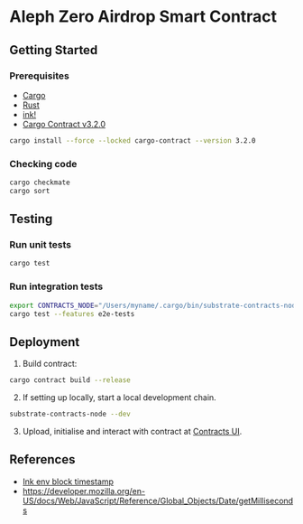# Aleph Zero Airdrop Smart Contract

## Getting Started

### Prerequisites

* [Cargo](https://doc.rust-lang.org/cargo/)
* [Rust](https://www.rust-lang.org/)
* [ink!](https://use.ink/)
* [Cargo Contract v3.2.0](https://github.com/paritytech/cargo-contract)
```zsh
cargo install --force --locked cargo-contract --version 3.2.0
```

### Checking code

```zsh
cargo checkmate
cargo sort
```

## Testing

### Run unit tests

```sh
cargo test
```

### Run integration tests

```sh
export CONTRACTS_NODE="/Users/myname/.cargo/bin/substrate-contracts-node"
cargo test --features e2e-tests
```

## Deployment

1. Build contract:
```sh
cargo contract build --release
```
2. If setting up locally, start a local development chain.
```sh
substrate-contracts-node --dev
```
3. Upload, initialise and interact with contract at [Contracts UI](https://contracts-ui.substrate.io/).

## References

- [Ink env block timestamp](https://docs.rs/ink_env/4.0.0/ink_env/fn.block_timestamp.html)
- https://developer.mozilla.org/en-US/docs/Web/JavaScript/Reference/Global_Objects/Date/getMilliseconds
